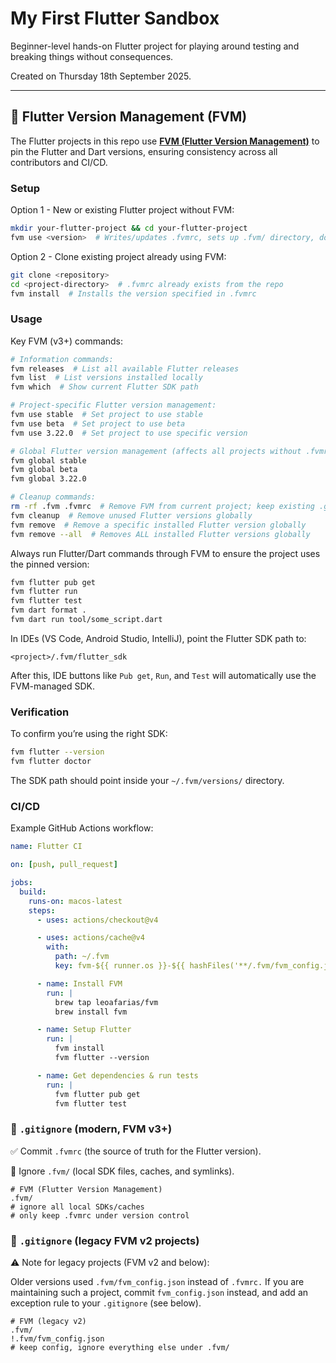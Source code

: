 # My First Flutter Sandbox
Beginner-level hands-on Flutter project for playing around testing and breaking things without consequences.

Created on Thursday 18th September 2025.

---

## 🔧 Flutter Version Management (FVM)

The Flutter projects in this repo use **[FVM (Flutter Version Management)](https://fvm.app/)** to pin the Flutter and Dart versions, ensuring consistency across all contributors and CI/CD.

### Setup

Option 1 - New or existing Flutter project without FVM:

```bash
mkdir your-flutter-project && cd your-flutter-project
fvm use <version>  # Writes/updates .fvmrc, sets up .fvm/ directory, downloads version (if needed) and creates a local symlink under `.fvm/`
```

Option 2 - Clone existing project already using FVM:

```bash
git clone <repository>
cd <project-directory>  # .fvmrc already exists from the repo
fvm install  # Installs the version specified in .fvmrc
```

### Usage

Key FVM (v3+) commands:

```bash
# Information commands:
fvm releases  # List all available Flutter releases
fvm list  # List versions installed locally
fvm which  # Show current Flutter SDK path

# Project-specific Flutter version management:
fvm use stable  # Set project to use stable
fvm use beta  # Set project to use beta  
fvm use 3.22.0  # Set project to use specific version

# Global Flutter version management (affects all projects without .fvmrc):
fvm global stable
fvm global beta
fvm global 3.22.0

# Cleanup commands:
rm -rf .fvm .fvmrc  # Remove FVM from current project; keep existing .gitignore
fvm cleanup  # Remove unused Flutter versions globally
fvm remove  # Remove a specific installed Flutter version globally
fvm remove --all  # Removes ALL installed Flutter versions globally
```

Always run Flutter/Dart commands through FVM to ensure the project uses the pinned version:

```bash
fvm flutter pub get
fvm flutter run
fvm flutter test
fvm dart format .
fvm dart run tool/some_script.dart
```

In IDEs (VS Code, Android Studio, IntelliJ), point the Flutter SDK path to:

```
<project>/.fvm/flutter_sdk
```

After this, IDE buttons like `Pub get`, `Run`, and `Test` will automatically use the FVM-managed SDK.

### Verification

To confirm you’re using the right SDK:

```bash
fvm flutter --version
fvm flutter doctor
```

The SDK path should point inside your `~/.fvm/versions/` directory.

### CI/CD

Example GitHub Actions workflow:

```yaml
name: Flutter CI

on: [push, pull_request]

jobs:
  build:
    runs-on: macos-latest
    steps:
      - uses: actions/checkout@v4

      - uses: actions/cache@v4
        with:
          path: ~/.fvm
          key: fvm-${{ runner.os }}-${{ hashFiles('**/.fvm/fvm_config.json') }}

      - name: Install FVM
        run: |
          brew tap leoafarias/fvm
          brew install fvm

      - name: Setup Flutter
        run: |
          fvm install
          fvm flutter --version

      - name: Get dependencies & run tests
        run: |
          fvm flutter pub get
          fvm flutter test
```

### 📄 `.gitignore` (modern, FVM v3+)

✅ Commit `.fvmrc` (the source of truth for the Flutter version).

🚫 Ignore `.fvm/` (local SDK files, caches, and symlinks).

```gitignore
# FVM (Flutter Version Management)
.fvm/
# ignore all local SDKs/caches
# only keep .fvmrc under version control
```

### 📄 `.gitignore` (legacy FVM v2 projects)

⚠️ Note for legacy projects (FVM v2 and below):

Older versions used `.fvm/fvm_config.json` instead of `.fvmrc.` If you are maintaining such a project, commit `fvm_config.json` instead, and add an exception rule to your `.gitignore` (see below).

```gitignore
# FVM (legacy v2)
.fvm/
!.fvm/fvm_config.json
# keep config, ignore everything else under .fvm/
```
